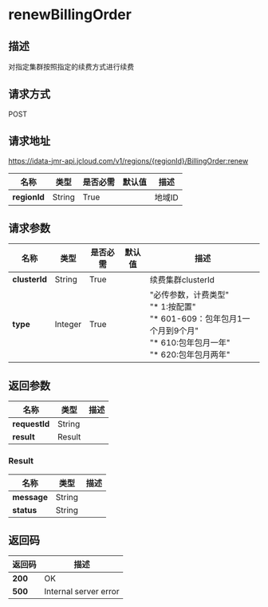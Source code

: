 # renewBillingOrder


## 描述
对指定集群按照指定的续费方式进行续费

## 请求方式
POST

## 请求地址
https://idata-jmr-api.jcloud.com/v1/regions/{regionId}/BillingOrder:renew

|名称|类型|是否必需|默认值|描述|
|---|---|---|---|---|
|**regionId**|String|True||地域ID|

## 请求参数
|名称|类型|是否必需|默认值|描述|
|---|---|---|---|---|
|**clusterId**|String|True||续费集群clusterId|
|**type**|Integer|True||"必传参数，计费类型"<br>      "* 1:按配置"<br>      "* 601-609：包年包月1一个月到9个月"<br>      "* 610:包年包月一年"<br>      "* 620:包年包月两年"<br>|


## 返回参数
|名称|类型|描述|
|---|---|---|
|**requestId**|String||
|**result**|Result||


### Result
|名称|类型|描述|
|---|---|---|
|**message**|String||
|**status**|String||

## 返回码
|返回码|描述|
|---|---|
|**200**|OK|
|**500**|Internal server error|
